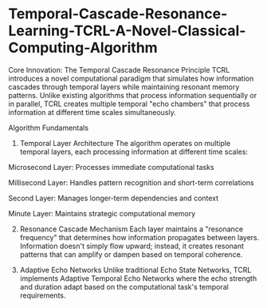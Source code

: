 # Temporal-Cascade-Resonance-Learning-TCRL-A-Novel-Classical-Computing-Algorithm

Core Innovation: The Temporal Cascade Resonance Principle
TCRL introduces a novel computational paradigm that simulates how information cascades through temporal layers while maintaining resonant memory patterns. Unlike existing algorithms that process information sequentially or in parallel, TCRL creates multiple temporal "echo chambers" that process information at different time scales simultaneously.

Algorithm Fundamentals
1. Temporal Layer Architecture
The algorithm operates on multiple temporal layers, each processing information at different time scales:

Microsecond Layer: Processes immediate computational tasks

Millisecond Layer: Handles pattern recognition and short-term correlations

Second Layer: Manages longer-term dependencies and context

Minute Layer: Maintains strategic computational memory

2. Resonance Cascade Mechanism
Each layer maintains a "resonance frequency" that determines how information propagates between layers. Information doesn't simply flow upward; instead, it creates resonant patterns that can amplify or dampen based on temporal coherence.

3. Adaptive Echo Networks
Unlike traditional Echo State Networks, TCRL implements Adaptive Temporal Echo Networks where the echo strength and duration adapt based on the computational task's temporal requirements.
